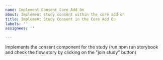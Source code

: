 ```yaml
---
name: Implement Consent Core Add On
about: Implement study consent within the core add-on
title: Implement Study Consent in the Core Add On
labels: ''
assignees: ''

---
```


Implements the consent component for the study (run npm run storybook and check the flow story by clicking on the "join study" button)
